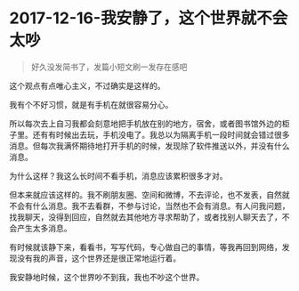 # 2017-12-16-我安静了，这个世界就不会太吵

> 好久没发简书了，发篇小短文刷一发存在感吧

这个观点有点唯心主义，不过确实是这样的。

我有个不好习惯，就是有手机在就很容易分心。

所以每次去上自习我都会刻意地把手机放在别的地方，宿舍，或者图书馆外边的柜子里。还有有时候出去玩，手机没电了。我总以为隔离手机一段时间就会错过很多消息。但每次我满怀期待地打开手机的时候，发现除了软件推送以外，并没有什么消息。

为什么这样？我这么长时间不看手机，消息应该累积很多才对。

但本来就应该这样的。我不刷朋友圈、空间和微博，不去评论，也不发表，自然就不会有什么消息。我不去看群，不参与讨论，当然也不会有消息。有人问我问题，找我聊天，没得到回应，自然就去其他地方寻求帮助了，或者找别人聊天去了，不会产生太多消息。

有时候就该静下来，看看书，写写代码，专心做自己的事情，等我再回到网络，发现没有我的声音，这个世界还是很正常地运行着。

我安静地时候，这个世界吵不到我，我也不吵这个世界。